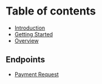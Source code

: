 # Table of contents

* [Introduction](README.md)
* [Getting Started](getting-started.md)
* [Overview](overview.md)

## Endpoints

* [Payment Request](endpoints/payment-request.md)

